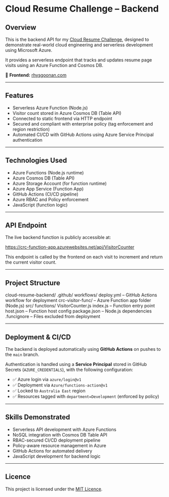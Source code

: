 # Cloud Resume Challenge – Backend

## Overview

This is the backend API for my [Cloud Resume Challenge](https://cloudresumechallenge.dev), designed to demonstrate real-world cloud engineering and serverless development using Microsoft Azure.

It provides a serverless endpoint that tracks and updates resume page visits using an Azure Function and Cosmos DB.

🔗 **Frontend:** [rhysgoonan.com](https://www.rhysgoonan.com)

---

## Features

- Serverless Azure Function (Node.js)
- Visitor count stored in Azure Cosmos DB (Table API)
- Connected to static frontend via HTTP endpoint
- Secured and compliant with enterprise policy (tag enforcement and region restriction)
- Automated CI/CD with GitHub Actions using Azure Service Principal authentication

---

## Technologies Used

- Azure Functions (Node.js runtime)
- Azure Cosmos DB (Table API)
- Azure Storage Account (for function runtime)
- Azure App Service (Function App)
- GitHub Actions (CI/CD pipeline)
- Azure RBAC and Policy enforcement
- JavaScript (function logic)

---

## API Endpoint

The live backend function is publicly accessible at:

https://crc-function-app.azurewebsites.net/api/VisitorCounter

This endpoint is called by the frontend on each visit to increment and return the current visitor count.

---

## Project Structure

cloud-resume-backend/
  .github/
    workflows/
      deploy.yml – GitHub Actions workflow for deployment
  crc-visitor-func/ – Azure Function app folder (Node.js)
    src/
      functions/
        VisitorCounter.js
    index.js – Function entry point
    host.json – Function host config
    package.json – Node.js dependencies
    .funcignore – Files excluded from deployment

---

## Deployment & CI/CD

The backend is deployed automatically using **GitHub Actions** on pushes to the `main` branch.

Authentication is handled using a **Service Principal** stored in GitHub Secrets (`AZURE_CREDENTIALS`), with the following configuration:

- ✅ Azure login via `azure/login@v1`
- ✅ Deployment via `Azure/functions-action@v1`
- ✅ Locked to `Australia East` region
- ✅ Resources tagged with `department=Development` (enforced by policy)

---

## Skills Demonstrated

- Serverless API development with Azure Functions
- NoSQL integration with Cosmos DB Table API
- RBAC-secured CI/CD deployment pipeline
- Policy-aware resource management in Azure
- GitHub Actions for automated delivery
- JavaScript development for backend logic

---

## Licence

This project is licensed under the [MIT Licence](LICENSE).
